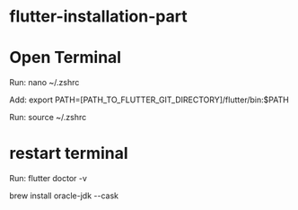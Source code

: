 # flutter-installation-part



 # Open Terminal

Run: nano ~/.zshrc

Add: export PATH=[PATH_TO_FLUTTER_GIT_DIRECTORY]/flutter/bin:$PATH

Run: source ~/.zshrc

# restart terminal

Run: flutter doctor -v


brew install oracle-jdk --cask


